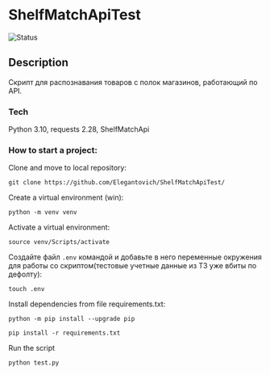 # ShelfMatchApiTest

![Status](https://github.com/elegantovich/ShelfMatchApiTest/actions/workflows/main.yml/badge.svg)
## Description
Скрипт для распознавания товаров с полок магазинов, работающий по API.

### Tech
Python 3.10, requests 2.28, ShelfMatchApi


### How to start a project:

Clone and move to local repository:

```
git clone https://github.com/Elegantovich/ShelfMatchApiTest/
```
Create a virtual environment (win):
```
python -m venv venv
```
Activate a virtual environment:
```
source venv/Scripts/activate
```
Создайте файл `.env` командой и добавьте в него переменные окружения 
для работы со скриптом(тестовые учетные данные из ТЗ уже вбиты по дефолту):
```
touch .env
```
Install dependencies from file requirements.txt:
```
python -m pip install --upgrade pip
```
```
pip install -r requirements.txt
```
Run the script
```
python test.py
```
